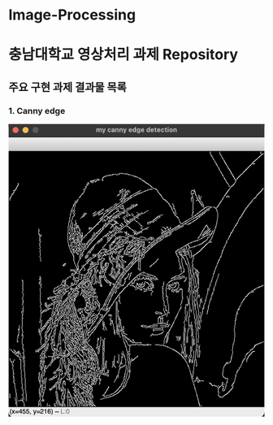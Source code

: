 # Image-Processing

# 충남대학교 영상처리 과제 Repository

## 주요 구현 과제 결과물  목록

### 1. Canny edge

![My_canny_edge](./Image/my_canny_edge.png)
